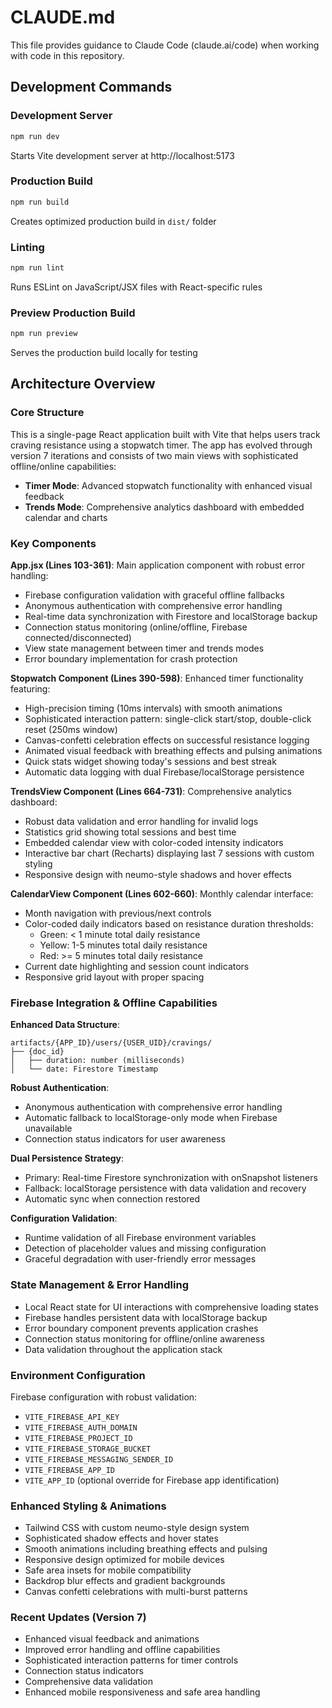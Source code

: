 # CLAUDE.md

This file provides guidance to Claude Code (claude.ai/code) when working with code in this repository.

## Development Commands

### Development Server
```bash
npm run dev
```
Starts Vite development server at http://localhost:5173

### Production Build
```bash
npm run build
```
Creates optimized production build in `dist/` folder

### Linting
```bash
npm run lint
```
Runs ESLint on JavaScript/JSX files with React-specific rules

### Preview Production Build
```bash
npm run preview
```
Serves the production build locally for testing

## Architecture Overview

### Core Structure
This is a single-page React application built with Vite that helps users track craving resistance using a stopwatch timer. The app has evolved through version 7 iterations and consists of two main views with sophisticated offline/online capabilities:

- **Timer Mode**: Advanced stopwatch functionality with enhanced visual feedback
- **Trends Mode**: Comprehensive analytics dashboard with embedded calendar and charts

### Key Components

**App.jsx (Lines 103-361)**: Main application component with robust error handling:
- Firebase configuration validation with graceful offline fallbacks
- Anonymous authentication with comprehensive error handling
- Real-time data synchronization with Firestore and localStorage backup
- Connection status monitoring (online/offline, Firebase connected/disconnected)
- View state management between timer and trends modes
- Error boundary implementation for crash protection

**Stopwatch Component (Lines 390-598)**: Enhanced timer functionality featuring:
- High-precision timing (10ms intervals) with smooth animations
- Sophisticated interaction pattern: single-click start/stop, double-click reset (250ms window)
- Canvas-confetti celebration effects on successful resistance logging
- Animated visual feedback with breathing effects and pulsing animations
- Quick stats widget showing today's sessions and best streak
- Automatic data logging with dual Firebase/localStorage persistence

**TrendsView Component (Lines 664-731)**: Comprehensive analytics dashboard:
- Robust data validation and error handling for invalid logs
- Statistics grid showing total sessions and best time
- Embedded calendar view with color-coded intensity indicators
- Interactive bar chart (Recharts) displaying last 7 sessions with custom styling
- Responsive design with neumo-style shadows and hover effects

**CalendarView Component (Lines 602-660)**: Monthly calendar interface:
- Month navigation with previous/next controls
- Color-coded daily indicators based on resistance duration thresholds:
  - Green: < 1 minute total daily resistance
  - Yellow: 1-5 minutes total daily resistance  
  - Red: >= 5 minutes total daily resistance
- Current date highlighting and session count indicators
- Responsive grid layout with proper spacing

### Firebase Integration & Offline Capabilities

**Enhanced Data Structure**: 
```
artifacts/{APP_ID}/users/{USER_UID}/cravings/
├── {doc_id}
│   ├── duration: number (milliseconds)
│   └── date: Firestore Timestamp
```

**Robust Authentication**: 
- Anonymous authentication with comprehensive error handling
- Automatic fallback to localStorage-only mode when Firebase unavailable
- Connection status indicators for user awareness

**Dual Persistence Strategy**:
- Primary: Real-time Firestore synchronization with onSnapshot listeners
- Fallback: localStorage persistence with data validation and recovery
- Automatic sync when connection restored

**Configuration Validation**:
- Runtime validation of all Firebase environment variables
- Detection of placeholder values and missing configuration
- Graceful degradation with user-friendly error messages

### State Management & Error Handling
- Local React state for UI interactions with comprehensive loading states
- Firebase handles persistent data with localStorage backup
- Error boundary component prevents application crashes
- Connection status monitoring for offline/online awareness
- Data validation throughout the application stack

### Environment Configuration
Firebase configuration with robust validation:
- `VITE_FIREBASE_API_KEY`
- `VITE_FIREBASE_AUTH_DOMAIN` 
- `VITE_FIREBASE_PROJECT_ID`
- `VITE_FIREBASE_STORAGE_BUCKET`
- `VITE_FIREBASE_MESSAGING_SENDER_ID`
- `VITE_FIREBASE_APP_ID`
- `VITE_APP_ID` (optional override for Firebase app identification)

### Enhanced Styling & Animations
- Tailwind CSS with custom neumo-style design system
- Sophisticated shadow effects and hover states
- Smooth animations including breathing effects and pulsing
- Responsive design optimized for mobile devices
- Safe area insets for mobile compatibility
- Backdrop blur effects and gradient backgrounds
- Canvas confetti celebrations with multi-burst patterns

### Recent Updates (Version 7)
- Enhanced visual feedback and animations
- Improved error handling and offline capabilities
- Sophisticated interaction patterns for timer controls
- Connection status indicators
- Comprehensive data validation
- Enhanced mobile responsiveness and safe area handling